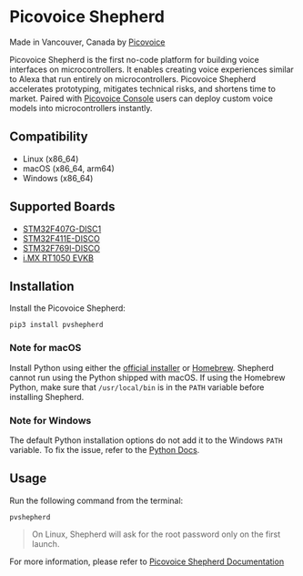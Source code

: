 # Picovoice Shepherd

Made in Vancouver, Canada by [Picovoice](https://picovoice.ai)

Picovoice Shepherd is the first no-code platform for building voice interfaces on microcontrollers.
It enables creating voice experiences similar to Alexa that run entirely on microcontrollers.
Picovoice Shepherd accelerates prototyping, mitigates technical risks, and shortens time to market.
Paired with [Picovoice Console](https://console.picovoice.ai/) users can deploy custom voice models into microcontrollers instantly.

## Compatibility

- Linux (x86_64)
- macOS (x86_64, arm64)
- Windows (x86_64)

## Supported Boards

- [STM32F407G-DISC1](https://www.st.com/en/evaluation-tools/stm32f4discovery.html)
- [STM32F411E-DISCO](https://www.st.com/en/evaluation-tools/32f411ediscovery.html)
- [STM32F769I-DISCO](https://www.st.com/en/evaluation-tools/32f769idiscovery.html)
- [i.MX RT1050 EVKB](https://www.nxp.com/design/development-boards/i-mx-evaluation-and-development-boards/i-mx-rt1050-evaluation-kit:MIMXRT1050-EVK)

## Installation

Install the Picovoice Shepherd:

```shell
pip3 install pvshepherd
```

### Note for macOS

Install Python using either the [official installer](https://www.python.org/downloads/mac-osx/) or [Homebrew](https://brew.sh).
Shepherd cannot run using the Python shipped with macOS.
If using the Homebrew Python, make sure that `/usr/local/bin` is in the `PATH` variable before installing Shepherd.

### Note for Windows

The default Python installation options do not add it to the Windows `PATH` variable.
To fix the issue, refer to the [Python Docs](https://docs.python.org/3/using/windows.html#setting-envvars).

## Usage

Run the following command from the terminal:

```shell
pvshepherd
```

> On Linux, Shepherd will ask for the root password only on the first launch.

For more information, please refer to [Picovoice Shepherd Documentation](https://picovoice.ai/docs/picovoice-shepherd/)
